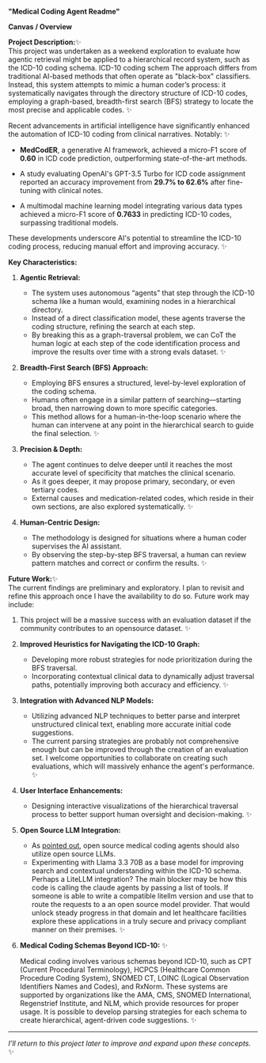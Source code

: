**"Medical Coding Agent Readme"**

**Canvas / Overview**

**Project Description:**✨\
This project was undertaken as a weekend exploration to evaluate how agentic retrieval might be applied to a hierarchical record system, such as the ICD-10 coding schema. ICD-10 coding schem The approach differs from traditional AI-based methods that often operate as "black-box" classifiers. Instead, this system attempts to mimic a human coder’s process: it systematically navigates through the directory structure of ICD-10 codes, employing a graph-based, breadth-first search (BFS) strategy to locate the most precise and applicable codes. ✨

Recent advancements in artificial intelligence have significantly enhanced the automation of ICD-10 coding from clinical narratives. Notably: ✨

- **MedCodER**, a generative AI framework, achieved a micro-F1 score of **0.60** in ICD code prediction, outperforming state-of-the-art methods.

- A study evaluating OpenAI's GPT-3.5 Turbo for ICD code assignment reported an accuracy improvement from **29.7% to 62.6%** after fine-tuning with clinical notes.

- A multimodal machine learning model integrating various data types achieved a micro-F1 score of **0.7633** in predicting ICD-10 codes, surpassing traditional models.

These developments underscore AI's potential to streamline the ICD-10 coding process, reducing manual effort and improving accuracy. ✨

**Key Characteristics:**

1. **Agentic Retrieval:**

   - The system uses autonomous “agents” that step through the ICD-10 schema like a human would, examining nodes in a hierarchical directory.
   - Instead of a direct classification model, these agents traverse the coding structure, refining the search at each step.
   - By breaking this as a graph-traversal problem, we can CoT the human logic at each step of the code identification process and improve the results over time with a strong evals dataset. ✨

2. **Breadth-First Search (BFS) Approach:**

   - Employing BFS ensures a structured, level-by-level exploration of the coding schema.
   - Humans often engage in a similar pattern of searching—starting broad, then narrowing down to more specific categories.
   - This method allows for a human-in-the-loop scenario where the human can intervene at any point in the hierarchical search to guide the final selection. ✨

3. **Precision & Depth:**

   - The agent continues to delve deeper until it reaches the most accurate level of specificity that matches the clinical scenario.
   - As it goes deeper, it may propose primary, secondary, or even tertiary codes.
   - External causes and medication-related codes, which reside in their own sections, are also explored systematically. ✨

4. **Human-Centric Design:**

   - The methodology is designed for situations where a human coder supervises the AI assistant.
   - By observing the step-by-step BFS traversal, a human can review pattern matches and correct or confirm the results. ✨

**Future Work:**✨\
The current findings are preliminary and exploratory. I plan to revisit and refine this approach once I have the availability to do so. Future work may include:

1. This project will be a massive success with an evaluation dataset if the community contributes to an opensource dataset. ✨

2. **Improved Heuristics for Navigating the ICD-10 Graph:**

   - Developing more robust strategies for node prioritization during the BFS traversal.
   - Incorporating contextual clinical data to dynamically adjust traversal paths, potentially improving both accuracy and efficiency. ✨

3. **Integration with Advanced NLP Models:**

   - Utilizing advanced NLP techniques to better parse and interpret unstructured clinical text, enabling more accurate initial code suggestions.
   - The current parsing strategies are probably not comprehensive enough but can be improved through the creation of an evaluation set. I welcome opportunities to collaborate on creating such evaluations, which will massively enhance the agent's performance. ✨

4. **User Interface Enhancements:**

   - Designing interactive visualizations of the hierarchical traversal process to better support human oversight and decision-making. ✨

5. **Open Source LLM Integration:**

   - As [ pointed out](<insert LinkedIn URL>), open source medical coding agents should also utilize open source LLMs.
   - Experimenting with Llama 3.3 70B as a base model for improving search and contextual understanding within the ICD-10 schema. Perhaps a LiteLLM integration? The main blocker may be how this code is calling the claude agents by passing a list of tools. If someone is able to write a compatible litellm version and use that to route the requests to a an open source model provider. That would unlock steady progress in that domain and let healthcare facilities explore these applications in a truly secure and privacy compliant manner on their premises. ✨

6. **Medical Coding Schemas Beyond ICD-10:** ✨

   Medical coding involves various schemas beyond ICD-10, such as CPT (Current Procedural Terminology), HCPCS (Healthcare Common Procedure Coding System), SNOMED CT, LOINC (Logical Observation Identifiers Names and Codes), and RxNorm. These systems are supported by organizations like the AMA, CMS, SNOMED International, Regenstrief Institute, and NLM, which provide resources for proper usage. It is possible to develop parsing strategies for each schema to create hierarchical, agent-driven code suggestions. ✨

---

*I’ll return to this project later to improve and expand upon these concepts.* ✨


